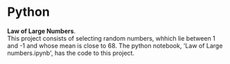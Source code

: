 # Python

**Law of Large Numbers**.     
This project consists of selecting random numbers, whhich lie between 1 and -1 and whose mean is close to 68. The python notebook, 'Law of Large numbers.ipynb', has the code to this project.
